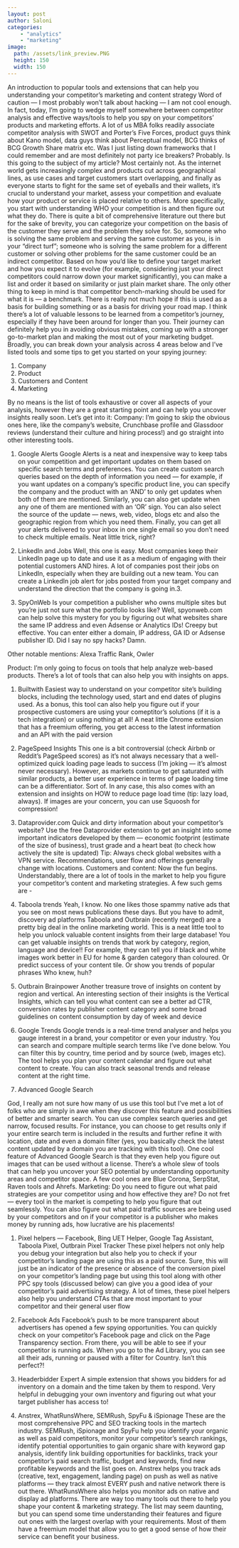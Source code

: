 ```yaml
---
layout: post
author: Saloni
categories: 
    - "analytics"
    - "marketing"
image:
  path: /assets/link_preview.PNG
  height: 150
  width: 150
---
```


An introduction to popular tools and extensions that can help you understanding your competitor’s marketing and content strategy
Word of caution — I most probably won’t talk about hacking — I am not cool enough. In fact, today, I’m going to wedge myself somewhere between competitor analysis and effective ways/tools to help you spy on your competitors’ products and marketing efforts.
A lot of us MBA folks readily associate competitor analysis with SWOT and Porter’s Five Forces, product guys think about Kano model, data guys think about Perceptual model, BCG thinks of BCG Growth Share matrix etc. Was I just listing down frameworks that I could remember and are most definitely not party ice breakers? Probably. Is this going to the subject of my article? Most certainly not.
As the internet world gets increasingly complex and products cut across geographical lines, as use cases and target customers start overlapping, and finally as everyone starts to fight for the same set of eyeballs and their wallets, it’s crucial to understand your market, assess your competition and evaluate how your product or service is placed relative to others. More specifically, you start with understanding WHO your competition is and then figure out what they do. There is quite a bit of comprehensive literature out there but for the sake of brevity, you can categorize your competition on the basis of the customer they serve and the problem they solve for. So, someone who is solving the same problem and serving the same customer as you, is in your “direct turf”; someone who is solving the same problem for a different customer or solving other problems for the same customer could be an indirect competitor. Based on how you’d like to define your target market and how you expect it to evolve (for example, considering just your direct competitors could narrow down your market significantly), you can make a list and order it based on similarity or just plain market share. The only other thing to keep in mind is that competitor bench-marking should be used for what it is — a benchmark. There is really not much hope if this is used as a basis for building something or as a basis for driving your road map.
I think there’s a lot of valuable lessons to be learned from a competitor’s journey, especially if they have been around for longer than you. Their journey can definitely help you in avoiding obvious mistakes, coming up with a stronger go-to-market plan and making the most out of your marketing budget. Broadly, you can break down your analysis across 4 areas below and I’ve listed tools and some tips to get you started on your spying journey:

1. Company
2. Product
3. Customers and Content
4. Marketing

By no means is the list of tools exhaustive or cover all aspects of your analysis, however they are a great starting point and can help you uncover insights really soon. Let’s get into it:
Company: I’m going to skip the obvious ones here, like the company’s website, Crunchbase profile and Glassdoor reviews (understand their culture and hiring process!) and go straight into other interesting tools.

1. Google Alerts
Google Alerts is a neat and inexpensive way to keep tabs on your competition and get important updates on them based on specific search terms and preferences. You can create custom search queries based on the depth of information you need — for example, if you want updates on a company’s specific product line, you can specify the company and the product with an ‘AND’ to only get updates when both of them are mentioned. Similarly, you can also get update when any one of them are mentioned with an ‘OR’ sign. You can also select the source of the update — news, web, video, blogs etc and also the geographic region from which you need them. Finally, you can get all your alerts delivered to your inbox in one single email so you don’t need to check multiple emails. Neat little trick, right?

2. LinkedIn and Jobs
Well, this one is easy. Most companies keep their LinkedIn page up to date and use it as a medium of engaging with their potential customers AND hires. A lot of companies post their jobs on LinkedIn, especially when they are building out a new team. You can create a LinkedIn job alert for jobs posted from your target company and understand the direction that the company is going in.3.

3. SpyOnWeb
Is your competition a publisher who owns multiple sites but you’re just not sure what the portfolio looks like? Well, spyonweb.com can help solve this mystery for you by figuring out what websites share the same IP address and even Adsense or Analytics IDs! Creepy but effective. You can enter either a domain, IP address, GA ID or Adsense publisher ID. Did I say no spy hacks? Damn.

Other notable mentions: Alexa Traffic Rank, Owler

Product: I’m only going to focus on tools that help analyze web-based products. There’s a lot of tools that can also help you with insights on apps.

1. Builtwith
Easiest way to understand on your competitor site’s building blocks, including the technology used, start and end dates of plugins used. As a bonus, this tool can also help you figure out if your prospective customers are using your comeptitor’s solutions (if it is a tech integration) or using nothing at all! A neat little Chrome extension that has a freemium offering, you get access to the latest information and an API with the paid version

2. PageSpeed Insights
This one is a bit controversial (check Airbnb or Reddit’s PageSpeed scores) as it’s not always necessary that a well-optimized quick loading page leads to success (I’m joking — it’s almost never necessary). However, as markets continue to get saturated with similar products, a better user experience in terms of page loading time can be a differentiator. Sort of. In any case, this also comes with an extension and insights on HOW to reduce page load time (tip: lazy load, always). If images are your concern, you can use Squoosh for compression!

3. Dataprovider.com
Quick and dirty information about your competitor’s website? Use the free Dataprovider extension to get an insight into some important indicators developed by them — economic footprint (estimate of the size of business), trust grade and a heart beat (to check how actively the site is updated)
Tip: Always check global websites with a VPN service. Recommendations, user flow and offerings generally change with locations.
Customers and content: Now the fun begins. Understandably, there are a lot of tools in the market to help you figure your competitor’s content and marketing strategies. A few such gems are -

1. Taboola trends
Yeah, I know. No one likes those spammy native ads that you see on most news publications these days. But you have to admit, discovery ad platforms Taboola and Outbrain (recently merged) are a pretty big deal in the online marketing world. This is a neat little tool to help you unlock valuable content insights from their large database! You can get valuable insights on trends that work by category, region, language and device!! For example, they can tell you if black and white images work better in EU for home & garden category than coloured. Or predict success of your content tile. Or show you trends of popular phrases
Who knew, huh?

2. Outbrain Brainpower
Another treasure trove of insights on content by region and vertical. An interesting section of their insights is the Vertical Insights, which can tell you what content can see a better ad CTR, conversion rates by publisher content category and some broad guidelines on content consumption by day of week and device

3. Google Trends
Google trends is a real-time trend analyser and helps you gauge interest in a brand, your competitor or even your industry. You can search and compare multiple search terms like I’ve done below. You can filter this by country, time period and by source (web, images etc). The tool helps you plan your content calendar and figure out what content to create. You can also track seasonal trends and release content at the right time.

4. Advanced Google Search

God, I really am not sure how many of us use this tool but I’ve met a lot of folks who are simply in awe when they discover this feature and possibilities of better and smarter search. You can use complex search queries and get narrow, focused results. For instance, you can choose to get results only if your entire search term is included in the results and further refine it with location, date and even a domain filter (yes, you basically check the latest content updated by a domain you are tracking with this tool). One cool feature of Advanced Google Search is that they even help you figure out images that can be used without a license.
There’s a whole slew of tools that can help you uncover your SEO potential by understanding opportunity areas and competitor space. A few cool ones are Blue Corona, SerpStat, Raven tools and Ahrefs.
Marketing: Do you need to figure out what paid strategies are your competitor using and how effective they are? Do not fret — every tool in the market is competing to help you figure that out seamlessly. You can also figure out what paid traffic sources are being used by your competitors and on if your competitor is a publisher who makes money by running ads, how lucrative are his placements!

1. Pixel helpers — Facebook, Bing UET Helper, Google Tag Assistant, Taboola Pixel, Outbrain Pixel Tracker
These pixel helpers not only help you debug your integration but also help you to check if your competitor’s landing page are using this as a paid source. Sure, this will just be an indicator of the presence or absence of the conversion pixel on your competitor’s landing page but using this tool along with other PPC spy tools (discussed below) can give you a good idea of your competitor’s paid advertising strategy. A lot of times, these pixel helpers also help you understand CTAs that are most important to your competitor and their general user flow

2. Facebook Ads
Facebook’s push to be more transparent about advertisers has opened a few spying opportunities. You can quickly check on your competitor’s Facebook page and click on the Page Transparency section. From there, you will be able to see if your competitor is running ads. When you go to the Ad Library, you can see all their ads, running or paused with a filter for Country. Isn’t this perfect?!

3. Headerbidder Expert
A simple extension that shows you bidders for ad inventory on a domain and the time taken by them to respond. Very helpful in debugging your own inventory and figuring out what your target publisher has access to!

4. Anstrex, WhatRunsWhere, SEMRush, SpyFu & iSpionage
These are the most comprehensive PPC and SEO tracking tools in the martech industry. SEMRush, iSpionage and SpyFu help you identify your organic as well as paid competitors, monitor your competitor’s search rankings, identify potential opportunities to gain organic share with keyword gap analysis, identify link building opportunities for backlinks, track your competitor’s paid search traffic, budget and keywords, find new profitable keywords and the list goes on. Anstrex helps you track ads (creative, text, engagement, landing page) on push as well as native platforms — they track almost EVERY push and native network there is out there. WhatRunsWhere also helps you monitor ads on native and display ad platforms.
There are way too many tools out there to help you shape your content & marketing strategy. The list may seem daunting, but you can spend some time understanding their features and figure out ones with the largest overlap with your requirements. Most of them have a freemium model that allow you to get a good sense of how their service can benefit your business.
